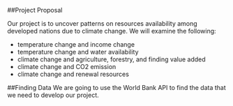 ##Project Proposal

Our project is to uncover patterns on resources availability among developed nations due to climate change. We will examine the following: 
-    temperature change and income change 
-    temperature change and water availability 
-    climate change and agriculture, forestry, and finding value added 
-    climate change and CO2 emission
-    climate change and renewal resources

##Finding Data
We are going to use the World Bank API to find the data that we need to develop our project. 



